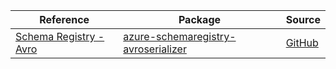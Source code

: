 | Reference | Package | Source |
|---|---|---|
|[Schema Registry - Avro](schemaregistry-avroserializer-readme.md)|[azure-schemaregistry-avroserializer](https://pypi.org/project/azure-schemaregistry-avroserializer)|[GitHub](https://github.com/Azure/azure-sdk-for-python/blob/main/sdk/schemaregistry/azure-schemaregistry-avroserializer)|
